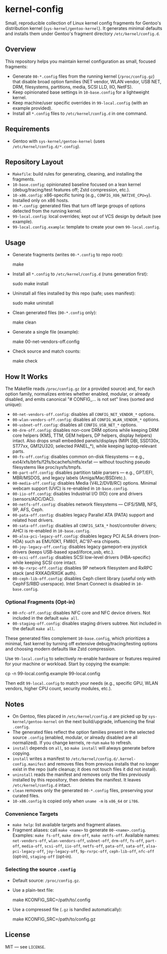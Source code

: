 # kernel-config

Small, reproducible collection of Linux kernel config fragments for Gentoo's distribution kernel (`sys-kernel/gentoo-kernel`). It generates minimal defaults and installs them under Gentoo's fragment directory `/etc/kernel/config.d`.

## Overview

This repository helps you maintain kernel configuration as small, focused fragments:

- Generate `00-*.config` files from the running kernel (`/proc/config.gz`) that disable broad option families (NET vendor, WLAN vendor, USB NET, DRM, filesystems, partitions, media, SCSI LLD, IIO, NetFS).
- Keep opinionated base settings in `10-base.config` for a lightweight kernel.
- Keep machine/user specific overrides in `99-local.config` (with an example provided).
- Install all `*.config` files to `/etc/kernel/config.d` in one command.

## Requirements

- Gentoo with `sys-kernel/gentoo-kernel` (uses `/etc/kernel/config.d/*.config`).

## Repository Layout

- `Makefile`: build rules for generating, cleaning, and installing the fragments.
- `10-base.config`: opinionated baseline focused on a lean kernel (debug/tracing/test features off; Zstd compression, etc.).
- `10-x86.config`: x86-specific tuning (e.g., `CONFIG_X86_NATIVE_CPU=y`). Installed only on x86 hosts.
- `00-*.config`: generated files that turn off large groups of options detected from the running kernel.
- `99-local.config`: local overrides; kept out of VCS design by default (see example).
- `99-local.config.example`: template to create your own `99-local.config`.

## Usage

- Generate fragments (writes `00-*.config` to repo root):

  make

- Install all `*.config` to `/etc/kernel/config.d` (runs generation first):

  sudo make install

- Uninstall all files installed by this repo (safe; uses manifest):

  sudo make uninstall

- Clean generated files (`00-*.config` only):

  make clean

- Generate a single file (example):

  make 00-net-vendors-off.config

- Check source and match counts:

  make check

## How It Works

The Makefile reads `/proc/config.gz` (or a provided source) and, for each option family, normalizes entries whether enabled, modular, or already disabled, and emits canonical "# CONFIG_… is not set" lines (sorted and unique):

- `00-net-vendors-off.config`: disables all `CONFIG_NET_VENDOR_*` options.
- `00-wlan-vendors-off.config`: disables all `CONFIG_WLAN_VENDOR_*` options.
- `00-usbnet-off.config`: disables all `CONFIG_USB_NET_*` options.
- `00-drm-off.config`: disables non-core DRM options while keeping DRM core helpers (KMS, TTM, GEM helpers, DP helpers, display helpers) intact. Also drops small embedded panels/displays (MIPI DBI, SSD130x, ST77xx, GM12U320, selected PANEL_*), while keeping laptop‑relevant parts.
- `00-fs-off.config`: disables common on-disk filesystems — e.g., ext4/xfs/btrfs/f2fs/bcachefs/ntfs/exfat — without touching pseudo filesystems like proc/sysfs/tmpfs.
- `00-part-off.config`: disables partition table parsers — e.g., GPT/EFI, MBR/MSDOS, and legacy labels (Amiga/Mac/BSD/etc.).
- `00-media-off.config`: disables Media (V4L2/DVB/RC) options. Minimal webcam support (UVC) is re-enabled in `10-base.config`.
- `00-iio-off.config`: disables Industrial I/O (IIO) core and drivers (sensors/ADC/DAC).
- `00-netfs-off.config`: disables network filesystems — CIFS/SMB, NFS, 9P, AFS, Ceph.
- `00-pata-off.config`: disables legacy Parallel ATA (PATA) support and related host drivers.
- `00-sata-off.config`: disables all `CONFIG_SATA_*` host/controller drivers; AHCI is re-enabled in `10-base.config`.
- `00-alsa-pci-legacy-off.config`: disables legacy PCI ALSA drivers (non-HDA) such as EMU10K1, FM801, AC'97-era chipsets.
- `00-joy-legacy-off.config`: disables legacy gameport-era joystick drivers (keeps USB-based xpad/iforce_usb, etc.).
- `00-scsi-off.config`: disables SCSI low-level drivers (HBA-specific) while keeping SCSI core intact.
- `00-9p-rxrpc-off.config`: disables 9P network filesystem and RxRPC stack (and RXKAD/RXGK auth).
- `00-ceph-lib-off.config`: disables Ceph client library (useful only with CephFS/RBD userspace).
  Intel Smart Connect is disabled in `10-base.config`.

### Optional Fragments (Opt-in)

- `00-nfc-off.config`: disables NFC core and NFC device drivers. Not included in the default `make all`.
- `00-staging-off.config`: disables staging drivers subtree. Not included in the default `make all`.

These generated files complement `10-base.config`, which prioritizes a minimal, fast kernel by turning off extensive debug/tracing/testing options and choosing modern defaults like Zstd compression.

Use `99-local.config` to selectively re-enable hardware or features required for your machine or workload. Start by copying the example:

cp -n 99-local.config.example 99-local.config

Then edit `99-local.config` to match your needs (e.g., specific GPU, WLAN vendors, higher CPU count, security modules, etc.).

## Notes

- On Gentoo, files placed in `/etc/kernel/config.d` are picked up by `sys-kernel/gentoo-kernel` on the next build/upgrade, influencing the final `.config`.
- The generated files reflect the option families present in the selected source `.config` (enabled, modular, or already disabled are all normalized). If you change kernels, re-run `make` to refresh.
- `install` depends on `all`, so `make install` will always generate before copying.
- `install` writes a manifest to `/etc/kernel/config.d/.kernel-config.manifest` and removes files from previous installs that no longer exist in the repo (safe cleanup; it does not touch files it did not install).
- `uninstall` reads the manifest and removes only the files previously installed by this repository, then deletes the manifest. It leaves `/etc/kernel/config.d` intact.
- `clean` removes only the generated `00-*.config` files, preserving your curated files.
- `10-x86.config` is copied only when `uname -m` is `x86_64` or `i?86`.

### Convenience Targets

- `make help`: list available targets and fragment aliases.
- Fragment aliases: call `make <name>` to generate `00-<name>.config`.
  Examples: `make fs-off`, `make drm-off`, `make netfs-off`.
  Available names: `net-vendors-off`, `wlan-vendors-off`, `usbnet-off`, `drm-off`, `fs-off`, `part-off`, `media-off`, `scsi-off`, `iio-off`, `netfs-off`, `pata-off`, `sata-off`, `alsa-pci-legacy-off`, `joy-legacy-off`, `9p-rxrpc-off`, `ceph-lib-off`, `nfc-off` (opt‑in), `staging-off` (opt‑in).

### Selecting the source `.config`

- Default source: `/proc/config.gz`.
- Use a plain-text file:

  make KCONFIG_SRC=/path/to/.config

- Use a compressed file (`.gz` is handled automatically):

  make KCONFIG_SRC=/path/to/config.gz

## License

MIT — see `LICENSE`.
